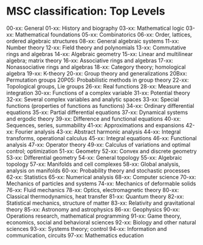 # MSC classification: Top Levels

00-xx: General
01-xx: History and biography
03-xx: Mathematical logic
03-xx: Mathematical foundations
05-xx: Combinatorics
06-xx: Order, lattices, ordered algebraic structures
08-xx: General algebraic systems
11-xx: Number theory
12-xx: Field theory and polynomials
13-xx: Commutative rings and algebras
14-xx: Algebraic geometry
15-xx: Linear and multilinear algebra; matrix theory
16-xx: Associative rings and algebras
17-xx: Nonassociative rings and algebras
18-xx: Category theory; homological algebra
19-xx: K-theory
20-xx: Group theory and generalizations
20Bxx: Permutation groups
20P05: Probabilistic methods in group theory
22-xx: Topological groups, Lie groups
26-xx: Real functions
28-xx: Measure and integration
30-xx: Functions of a complex variable
31-xx: Potential theory
32-xx: Several complex variables and analytic spaces
33-xx: Special functions (properties of functions as functions)
34-xx: Ordinary differential equations
35-xx: Partial differential equations
37-xx: Dynamical systems and ergodic theory
39-xx: Difference and functional equations
40-xx: Sequences, series, summability
41-xx: Approximations and expansions
42-xx: Fourier analysis
43-xx: Abstract harmonic analysis
44-xx: Integral transforms, operational calculus
45-xx: Integral equations
46-xx: Functional analysis
47-xx: Operator theory
49-xx: Calculus of variations and optimal control; optimization
51-xx: Geometry
52-xx: Convex and discrete geometry
53-xx: Differential geometry
54-xx: General topology
55-xx: Algebraic topology
57-xx: Manifolds and cell complexes
58-xx: Global analysis, analysis on manifolds
60-xx: Probability theory and stochastic processes
62-xx: Statistics
65-xx: Numerical analysis
68-xx: Computer science
70-xx: Mechanics of particles and systems
74-xx: Mechanics of deformable solids
76-xx: Fluid mechanics
78-xx: Optics, electromagnetic theory
80-xx: Classical thermodynamics, heat transfer
81-xx: Quantum theory
82-xx: Statistical mechanics, structure of matter
83-xx: Relativity and gravitational theory
85-xx: Astronomy and astrophysics
86-xx: Geophysics
90-xx: Operations research, mathematical programming
91-xx: Game theory, economics, social and behavioral sciences
92-xx: Biology and other natural sciences
93-xx: Systems theory; control
94-xx: Information and communication, circuits
97-xx: Mathematics education
